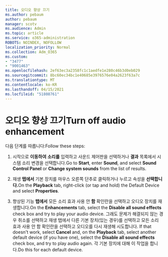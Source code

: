 ```yaml
---
title: 오디오 향상 끄기
ms.author: pebaum
author: pebaum
manager: scotv
ms.audience: Admin
ms.topic: article
ms.service: o365-administration
ROBOTS: NOINDEX, NOFOLLOW
localization_priority: Normal
ms.collection: Adm_O365
ms.custom:
- "3477"
- "9001463"
ms.openlocfilehash: 2ef63ec3a2358fc1c1aedfe1e280c46b3d0eb029
ms.sourcegitcommit: 8bc60ec34bc1e40685e3976576e04a2623f63a7c
ms.translationtype: MT
ms.contentlocale: ko-KR
ms.lasthandoff: 04/15/2021
ms.locfileid: "51808761"
---
```

# <a name="turn-off-audio-enhancement"></a><span data-ttu-id="3eae3-102">오디오 향상 끄기</span><span class="sxs-lookup"><span data-stu-id="3eae3-102">Turn off audio enhancement</span></span>

<span data-ttu-id="3eae3-103">다음 단계를 따릅니다:</span><span class="sxs-lookup"><span data-stu-id="3eae3-103">Follow these steps:</span></span>

1. <span data-ttu-id="3eae3-104">시작으로 **이동하여** **소리를** 입력하고 사운드  제어판을 선택하거나 **결과** 목록에서 시스템 소리 변경을 선택합니다.</span><span class="sxs-lookup"><span data-stu-id="3eae3-104">Go to **Start**, enter **Sound**, and select **Sound Control Panel** or **Change system sounds** from the list of results.</span></span>

2. <span data-ttu-id="3eae3-105">재생 **탭에서** 기본 장치를 마우스 오른쪽 단추로 클릭하거나 누르고 속성을 **선택합니다.**</span><span class="sxs-lookup"><span data-stu-id="3eae3-105">On the **Playback** tab, right-click (or tap and hold) the Default Device and select **Properties**.</span></span>

3. <span data-ttu-id="3eae3-106">향상된 기능 **탭에서** 모든 소리 효과 사용 안 **함** 확인란을 선택하고 오디오 장치를 재생합니다.</span><span class="sxs-lookup"><span data-stu-id="3eae3-106">On the **Enhancements** tab, select the **Disable all sound effects** check box and try to play your audio device.</span></span> <span data-ttu-id="3eae3-107">그래도 문제가 해결되지  않는 경우 취소를 선택하고 재생 탭에서 다른 기본 장치(있는 경우)를 선택하고 모든 소리 효과 사용 안 함 확인란을 선택하고 오디오를 다시 재생해 시도합니다.  </span><span class="sxs-lookup"><span data-stu-id="3eae3-107">If that doesn't work, select **Cancel** and, on the **Playback** tab, select another default device (if you have one), select the **Disable all sound effects** check box, and try to play audio again.</span></span> <span data-ttu-id="3eae3-108">각 기본 장치에 대해 이 작업을 합니다.</span><span class="sxs-lookup"><span data-stu-id="3eae3-108">Do this for each default device.</span></span>
